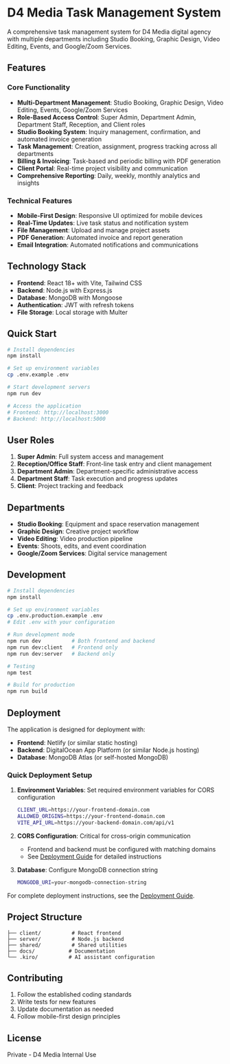 # D4 Media Task Management System

A comprehensive task management system for D4 Media digital agency with multiple departments including Studio Booking, Graphic Design, Video Editing, Events, and Google/Zoom Services.

## Features

### Core Functionality

- **Multi-Department Management**: Studio Booking, Graphic Design, Video Editing, Events, Google/Zoom Services
- **Role-Based Access Control**: Super Admin, Department Admin, Department Staff, Reception, and Client roles
- **Studio Booking System**: Inquiry management, confirmation, and automated invoice generation
- **Task Management**: Creation, assignment, progress tracking across all departments
- **Billing & Invoicing**: Task-based and periodic billing with PDF generation
- **Client Portal**: Real-time project visibility and communication
- **Comprehensive Reporting**: Daily, weekly, monthly analytics and insights

### Technical Features

- **Mobile-First Design**: Responsive UI optimized for mobile devices
- **Real-Time Updates**: Live task status and notification system
- **File Management**: Upload and manage project assets
- **PDF Generation**: Automated invoice and report generation
- **Email Integration**: Automated notifications and communications

## Technology Stack

- **Frontend**: React 18+ with Vite, Tailwind CSS
- **Backend**: Node.js with Express.js
- **Database**: MongoDB with Mongoose
- **Authentication**: JWT with refresh tokens
- **File Storage**: Local storage with Multer

## Quick Start

```bash
# Install dependencies
npm install

# Set up environment variables
cp .env.example .env

# Start development servers
npm run dev

# Access the application
# Frontend: http://localhost:3000
# Backend: http://localhost:5000
```

## User Roles

1. **Super Admin**: Full system access and management
2. **Reception/Office Staff**: Front-line task entry and client management
3. **Department Admin**: Department-specific administrative access
4. **Department Staff**: Task execution and progress updates
5. **Client**: Project tracking and feedback

## Departments

- **Studio Booking**: Equipment and space reservation management
- **Graphic Design**: Creative project workflow
- **Video Editing**: Video production pipeline
- **Events**: Shoots, edits, and event coordination
- **Google/Zoom Services**: Digital service management

## Development

```bash
# Install dependencies
npm install

# Set up environment variables
cp .env.production.example .env
# Edit .env with your configuration

# Run development mode
npm run dev          # Both frontend and backend
npm run dev:client   # Frontend only
npm run dev:server   # Backend only

# Testing
npm test

# Build for production
npm run build
```

## Deployment

The application is designed for deployment with:

- **Frontend**: Netlify (or similar static hosting)
- **Backend**: DigitalOcean App Platform (or similar Node.js hosting)
- **Database**: MongoDB Atlas (or self-hosted MongoDB)

### Quick Deployment Setup

1. **Environment Variables**: Set required environment variables for CORS configuration

   ```bash
   CLIENT_URL=https://your-frontend-domain.com
   ALLOWED_ORIGINS=https://your-frontend-domain.com
   VITE_API_URL=https://your-backend-domain.com/api/v1
   ```

2. **CORS Configuration**: Critical for cross-origin communication

   - Frontend and backend must be configured with matching domains
   - See [Deployment Guide](./docs/DEPLOYMENT_GUIDE.md) for detailed instructions

3. **Database**: Configure MongoDB connection string
   ```bash
   MONGODB_URI=your-mongodb-connection-string
   ```

For complete deployment instructions, see the [Deployment Guide](./docs/DEPLOYMENT_GUIDE.md).

## Project Structure

```
├── client/          # React frontend
├── server/          # Node.js backend
├── shared/          # Shared utilities
├── docs/           # Documentation
└── .kiro/          # AI assistant configuration
```

## Contributing

1. Follow the established coding standards
2. Write tests for new features
3. Update documentation as needed
4. Follow mobile-first design principles

## License

Private - D4 Media Internal Use
